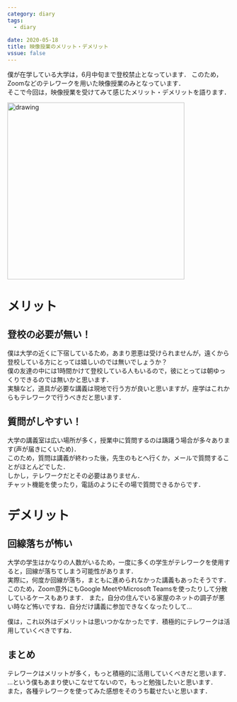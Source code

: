 ```yaml
---
category: diary
tags:
  - diary
  
date: 2020-05-18
title: 映像授業のメリット・デメリット
vssue: false
---
```


僕が在学している大学は，6月中旬まで登校禁止となっています．
このため，Zoomなどのテレワークを用いた映像授業のみとなっています．  
そこで今回は，映像授業を受けてみて感じたメリット・デメリットを語ります．

<!-- more -->
<img src="/img/shigoto_zaitaku_cat_man.png" alt="drawing" width="400"/>

# メリット
## 登校の必要が無い！
僕は大学の近くに下宿しているため，あまり恩恵は受けられませんが，遠くから登校している方にとっては嬉しいのでは無いでしょうか？  
僕の友達の中には1時間かけて登校している人もいるので，彼にとっては朝ゆっくりできるのでは無いかと思います．  
実験など，道具が必要な講義は現地で行う方が良いと思いますが，座学はこれからもテレワークで行うべきだと思います．

## 質問がしやすい！
大学の講義室は広い場所が多く，授業中に質問するのは躊躇う場合が多々あります(声が届きにくいため)．  
このため，質問は講義が終わった後，先生のもとへ行くか，メールで質問することがほとんどでした．  
しかし，テレワークだとその必要はありません．  
チャット機能を使ったり，電話のようにその場で質問できるからです．  

# デメリット
## 回線落ちが怖い
大学の学生はかなりの人数がいるため，一度に多くの学生がテレワークを使用すると，回線が落ちてしまう可能性があります．  
実際に，何度か回線が落ち，まともに進められなかった講義もあったそうです．  
このため，Zoom意外にもGoogle MeetやMicrosoft Teamsを使ったりして分散しているケースもあります．
また，自分の住んでいる家屋のネットの調子が悪い時など怖いですね．自分だけ講義に参加できなくなったりして...

僕は，これ以外はデメリットは思いつかなかったです．積極的にテレワークは活用していくべきですね．

## まとめ
テレワークはメリットが多く，もっと積極的に活用していくべきだと思います．  
...という僕もあまり使いこなせてないので，もっと勉強したいと思います．  
また，各種テレワークを使ってみた感想をそのうち載せたいと思います．